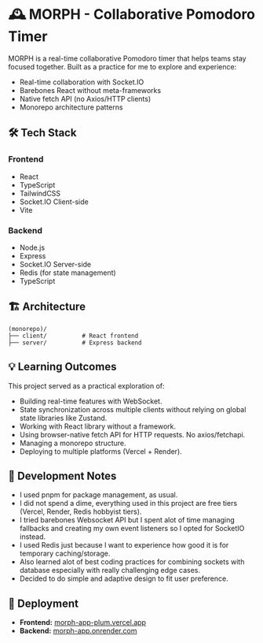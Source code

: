 # 🕰️ MORPH - Collaborative Pomodoro Timer

MORPH is a real-time collaborative Pomodoro timer that helps teams stay focused together.
Built as a practice for me to explore and experience:

- Real-time collaboration with Socket.IO
- Barebones React without meta-frameworks
- Native fetch API (no Axios/HTTP clients)
- Monorepo architecture patterns

## 🛠️ Tech Stack

### Frontend

- React
- TypeScript
- TailwindCSS
- Socket.IO Client-side
- Vite

### Backend

- Node.js
- Express
- Socket.IO Server-side
- Redis (for state management)
- TypeScript

## 🏗️ Architecture

```
(monorepo)/
├── client/          # React frontend
├── server/          # Express backend
```

## 💡 Learning Outcomes

This project served as a practical exploration of:

- Building real-time features with WebSocket.
- State synchronization across multiple clients without relying on global state libraries like Zustand.
- Working with React library without a framework.
- Using browser-native fetch API for HTTP requests. No axios/fetchapi.
- Managing a monorepo structure.
- Deploying to multiple platforms (Vercel + Render).

## 📝 Development Notes

- I used pnpm for package management, as usual.
- I did not spend a dime, everything used in this project are free tiers (Vercel, Render, Redis hobbyist tiers).
- I tried barebones Websocket API but I spent alot of time managing fallbacks and creating my own event listeners so I opted for SocketIO instead.
- I used Redis just because I want to experience how good it is for temporary caching/storage.
- Also learned alot of best coding practices for combining sockets with database especially with really challenging edge cases.
- Decided to do simple and adaptive design to fit user preference.

## 🚀 Deployment

- **Frontend:** [morph-app-plum.vercel.app](https://morph-app-plum.vercel.app)
- **Backend:** [morph-app.onrender.com](https://morph-app.onrender.com)
